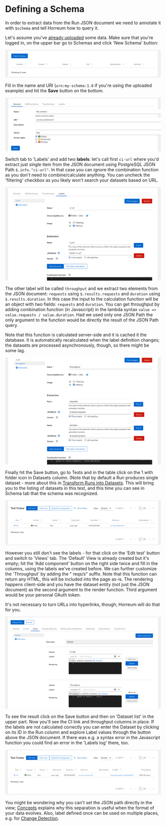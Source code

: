 # Defining a Schema

In order to extract data from the Run JSON document we need to annotate it with `$schema` and tell Horreum how to query it.

Let's assume you've [already uploaded](./upload.html) some data. Make sure that you're logged in, on the upper bar go to Schemas and click 'New Schema' button:

<div class="screenshot"><img src="/assets/images/define_schema/00_schemas.png" /></div>

Fill in the name and URI (`urn:my-schema:1.0` if you're using the uploaded example) and hit the **Save** button on the bottom.

<div class="screenshot"><img src="/assets/images/define_schema/01_new_schema.png" /></div>

Switch tab to 'Labels' and add two **labels**: let's call first `ci-url` where you'd extract just single item from the JSON document using PostgreSQL JSON Path `$.info."ci-url"`. In that case you can ignore the combination function as you don't need to combine/calculate anything. You can uncheck the 'filtering' checkbox as you likely won't search your datasets based on URL.

<div class="screenshot"><img src="/assets/images/define_schema/02_first_label.png" /></div>

The other label will be called `throughput` and we extract two elements from the JSON document: `requests` using `$.results.requests` and `duration` using `$.results.duration`. In this case the input to the calculation function will be an object with two fields: `requests` and `duration`. You can get throughput by adding combination function (in Javascript) in the lambda syntax `value => value.requests / value.duration`. Had we used only one JSON Path the only argument to the function would be directly the result of the JSON Path query.

Note that this function is calculated server-side and it is cached it the database. It is automatically recalculated when the label definition changes; the datasets are processed asynchronously, though, so there might be some lag.

<div class="screenshot"><img src="/assets/images/define_schema/03_second_label.png" /></div>

Finally hit the Save button, go to Tests and in the table click on the 1 with folder icon in Datasets column. (Note that by default a Run produces single dataset - more about this in [Transform Runs into Datasets](/docs/datasets.html). This will bring you to the listing of datasets in this test, and this time you can see in Schema tab that the schema was recognized.

<div class="screenshot"><img src="/assets/images/define_schema/04_datasets.png" /></div>

However you still don't see the labels - for that click on the 'Edit test' button and switch to 'Views' tab. The 'Default' View is already created but it's empty; hit the 'Add component' button on the right side twice and fill in the columns, using the labels we've created before. We can further customize the 'Throughput' by adding the " reqs/s" suffix. Note that this function can return any HTML, this will be included into the page as-is. The rendering happens client-side and you have the dataset entity (not just the JSON document) as the second argument to the render function. Third argument would be your personal OAuth token.

It's not necessary to turn URLs into hyperlinks, though; Horreum will do that for you.

<div class="screenshot"><img src="/assets/images/define_schema/05_view.png" /></div>

To see the result click on the Save button and then on 'Dataset list' in the upper part. Now you'll see the CI link and throughput columns in place. If the labels are not calculated correctly you can enter the Dataset by clicking on its ID in the Run column and explore Label values through the button above the JSON document. If there was e.g. a syntax error in the Javascript function you could find an error in the 'Labels log' there, too.

<div class="screenshot"><img src="/assets/images/define_schema/06_datasets_view.png" /></div>

You might be wondering why you can't set the JSON path directly in the view; [Concepts](/docs/concepts.html) explains why this separation is useful when the format of your data evolves. Also, label defined once can be used on multiple places, e.g. for [Change Detection](/docs/change_detection.html).
